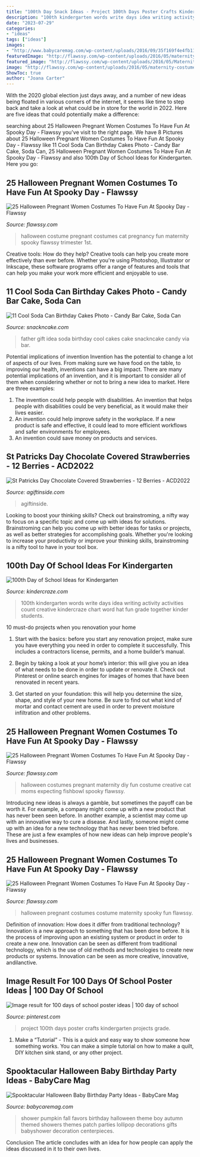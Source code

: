 ```yaml
---
title: "100th Day Snack Ideas - Project 100th Days Poster Crafts Kindergarten Projects Grade"
description: "100th kindergarten words write days idea writing activity activities count creative kindercraze chart word hat fun grade together kinder students"
date: "2023-07-29"
categories:
- "ideas"
tags: ["ideas"]
images:
- "http://www.babycaremag.com/wp-content/uploads/2016/09/35f169f4e4fb11a070a2831bca53336d.jpg"
featuredImage: "http://flawssy.com/wp-content/uploads/2016/05/maternity-costume.jpg"
featured_image: "http://flawssy.com/wp-content/uploads/2016/05/Maternity-Halloween-costumes.jpg"
image: "http://flawssy.com/wp-content/uploads/2016/05/maternity-costume.jpg"
ShowToc: true
author: "Joana Carter"
---
```



With the 2020 global election just days away, and a number of new ideas being floated in various corners of the internet, it seems like time to step back and take a look at what could be in store for the world in 2022. Here are five ideas that could potentially make a difference: 

	

		
searching about 25 Halloween Pregnant Women Costumes To Have Fun At Spooky Day - Flawssy you've visit to the right page. We have 8 Pictures about 25 Halloween Pregnant Women Costumes To Have Fun At Spooky Day - Flawssy like 11 Cool Soda Can Birthday Cakes Photo - Candy Bar Cake, Soda Can, 25 Halloween Pregnant Women Costumes To Have Fun At Spooky Day - Flawssy and also 100th Day of School Ideas for Kindergarten. Here you go:
		
    
## 25 Halloween Pregnant Women Costumes To Have Fun At Spooky Day - Flawssy

<img loading=lazy src="http://flawssy.com/wp-content/uploads/2016/05/halloween-costume-ideas-for-pregnancy.jpg" onerror="this.onerror=null;this.src='https://tse4.mm.bing.net/th?id=OIP.cUZppzZoGeT5OM1TQ_7R_QHaLF&amp;pid=15.1';" alt="25 Halloween Pregnant Women Costumes To Have Fun At Spooky Day - Flawssy">

_Source: flawssy.com_

>halloween costume pregnant costumes cat pregnancy fun maternity spooky flawssy trimester 1st. 

	

Creative tools: How do they help?
Creative tools can help you create more effectively than ever before. Whether you're using Photoshop, Illustrator or Inkscape, these software programs offer a range of features and tools that can help you make your work more efficient and enjoyable to use.

    
## 11 Cool Soda Can Birthday Cakes Photo - Candy Bar Cake, Soda Can

<img loading=lazy src="https://www.snackncake.com/postpic/2015/03/father-s-day-gift-idea_501119.jpg" onerror="this.onerror=null;this.src='https://tse3.mm.bing.net/th?id=OIP.CfZ-zM0NAuo4ks9ChL7OzQHaJ_&amp;pid=15.1';" alt="11 Cool Soda Can Birthday Cakes Photo - Candy Bar Cake, Soda Can">

_Source: snackncake.com_

>father gift idea soda birthday cool cakes cake snackncake candy via bar. 

	

Potential implications of invention
Invention has the potential to change a lot of aspects of our lives. From making sure we have food on the table, to improving our health, inventions can have a big impact. There are many potential implications of an invention, and it is important to consider all of them when considering whether or not to bring a new idea to market. Here are three examples: 
1. The invention could help people with disabilities. An invention that helps people with disabilities could be very beneficial, as it would make their lives easier. 
2. An invention could help improve safety in the workplace. If a new product is safe and effective, it could lead to more efficient workflows and safer environments for employees. 
3. An invention could save money on products and services.

    
## St Patricks Day Chocolate Covered Strawberries - 12 Berries - ACD2022

<img loading=lazy src="https://www.agiftinside.com/images/view/560/560/false/img/single_products/GSF-ACD2022-2014-main-500.jpg" onerror="this.onerror=null;this.src='https://tse1.mm.bing.net/th?id=OIP.t34AWV4nt79dYp4Rqk7QawHaHa&amp;pid=15.1';" alt="St Patricks Day Chocolate Covered Strawberries - 12 Berries - ACD2022">

_Source: agiftinside.com_

>agiftinside. 

	

Looking to boost your thinking skills? Check out brainstroming, a nifty way to focus on a specific topic and come up with ideas for solutions. Brainstroming can help you come up with better ideas for tasks or projects, as well as better strategies for accomplishing goals. Whether you're looking to increase your productivity or improve your thinking skills, brainstroming is a nifty tool to have in your tool box.

    
## 100th Day Of School Ideas For Kindergarten

<img loading=lazy src="http://kindercraze.com/wp-content/uploads/2014/02/100th-day9.jpg" onerror="this.onerror=null;this.src='https://tse4.mm.bing.net/th?id=OIP.V9OJvBBk9LoJmKC0bap6ywHaKu&amp;pid=15.1';" alt="100th Day of School Ideas for Kindergarten">

_Source: kindercraze.com_

>100th kindergarten words write days idea writing activity activities count creative kindercraze chart word hat fun grade together kinder students. 

	

10 must-do projects when you renovation your home
1. Start with the basics: before you start any renovation project, make sure you have everything you need in order to complete it successfully. This includes a contractors license, permits, and a home builder’s manual.
2. Begin by taking a look at your home’s interior: this will give you an idea of what needs to be done in order to update or renovate it. Check out Pinterest or online search engines for images of homes that have been renovated in recent years.

3. Get started on your foundation: this will help you determine the size, shape, and style of your new home. Be sure to find out what kind of mortar and contact cement are used in order to prevent moisture infiltration and other problems.


    
## 25 Halloween Pregnant Women Costumes To Have Fun At Spooky Day - Flawssy

<img loading=lazy src="http://flawssy.com/wp-content/uploads/2016/05/Maternity-Halloween-costumes.jpg" onerror="this.onerror=null;this.src='https://tse1.mm.bing.net/th?id=OIP.Q9MrOsieG7b4M2PsmKU-dwHaLL&amp;pid=15.1';" alt="25 Halloween Pregnant Women Costumes To Have Fun At Spooky Day - Flawssy">

_Source: flawssy.com_

>halloween costumes pregnant maternity diy fun costume creative cat moms expecting fishbowl spooky flawssy. 

	

Introducing new ideas is always a gamble, but sometimes the payoff can be worth it. For example, a company might come up with a new product that has never been seen before. In another example, a scientist may come up with an innovative way to cure a disease. And lastly, someone might come up with an idea for a new technology that has never been tried before. These are just a few examples of how new ideas can help improve people's lives and businesses.

    
## 25 Halloween Pregnant Women Costumes To Have Fun At Spooky Day - Flawssy

<img loading=lazy src="http://flawssy.com/wp-content/uploads/2016/05/maternity-costume.jpg" onerror="this.onerror=null;this.src='https://tse1.mm.bing.net/th?id=OIP.nTegrXhMqBLZUMf_rHy7vgHaJ4&amp;pid=15.1';" alt="25 Halloween Pregnant Women Costumes To Have Fun At Spooky Day - Flawssy">

_Source: flawssy.com_

>halloween pregnant costumes costume maternity spooky fun flawssy. 

	

Definition of innovation: How does it differ from traditional technology?
Innovation is a new approach to something that has been done before. It is the process of improving upon an existing system or product in order to create a new one. Innovation can be seen as different from traditional technology, which is the use of old methods and technologies to create new products or systems. Innovation can be seen as more creative, innovative, andilanctive.

    
## Image Result For 100 Days Of School Poster Ideas | 100 Day Of School

<img loading=lazy src="https://i.pinimg.com/736x/d2/89/55/d289559d10d7a3140dd25b95d6cb0389.jpg" onerror="this.onerror=null;this.src='https://tse3.mm.bing.net/th?id=OIP.C_wM-QrmSHxWYIHGdbegpQHaJ3&amp;pid=15.1';" alt="Image result for 100 days of school poster ideas | 100 day of school">

_Source: pinterest.com_

>project 100th days poster crafts kindergarten projects grade. 

	

1. Make a “Tutorial” - This is a quick and easy way to show someone how something works. You can make a simple tutorial on how to make a quilt, DIY kitchen sink stand, or any other project. 

    
## Spooktacular Halloween Baby Birthday Party Ideas - BabyCare Mag

<img loading=lazy src="http://www.babycaremag.com/wp-content/uploads/2016/09/35f169f4e4fb11a070a2831bca53336d.jpg" onerror="this.onerror=null;this.src='https://tse3.mm.bing.net/th?id=OIP.Ee0PM7b-y5rgHRl6bONDbQHaKX&amp;pid=15.1';" alt="Spooktacular Halloween Baby Birthday Party Ideas - BabyCare Mag">

_Source: babycaremag.com_

>shower pumpkin fall favors birthday halloween theme boy autumn themed showers themes patch parties lollipop decorations gifts babyshower decoration centerpieces. 

	

Conclusion
The article concludes with an idea for how people can apply the ideas discussed in it to their own lives.

